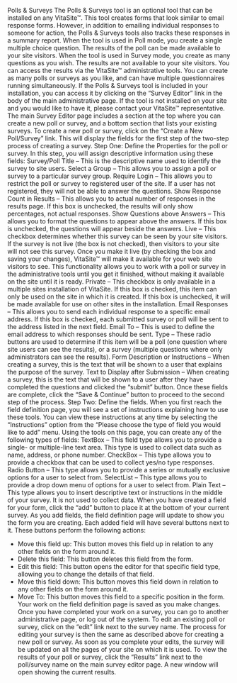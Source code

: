 Polls & Surveys
The Polls & Surveys tool is an optional tool that can be installed on any VitaSite™.
This tool creates forms that look similar to email response forms. However, in
addition to emailing individual responses to someone for action, the Polls & Surveys
tools also tracks these responses in a summary report.
When the tool is used in Poll mode, you create a single multiple choice question. The
results of the poll can be made available to your site visitors.
When the tool is used in Survey mode, you create as many questions as you wish.
The results are not available to your site visitors. You can access the results via the
VitaSite™ administrative tools.
You can create as many polls or surveys as you like, and can have multiple
questionnaires running simultaneously.
If the Polls & Surveys tool is included in your installation, you can access it by
clicking on the “Survey Editor” link in the body of the main administrative page. If
the tool is not installed on your site and you would like to have it, please contact
your VitaSite™ representative.
The main Survey Editor page includes a section at the top where you can create a
new poll or survey, and a bottom section that lists your existing surveys. To create a
new poll or survey, click on the “Create a New Poll/Survey” link. This will display
the fields for the first step of the two-step process of creating a survey.
Step One: Define the Properties for the poll or survey. In this step, you will assign
descriptive information using these fields:
Survey/Poll Title – This is the descriptive name used to identify the survey to site
users.
Select a Group – This allows you to assign a poll or survey to a particular survey
group.
Require Login – This allows you to restrict the poll or survey to registered user of
the site. If a user has not registered, they will not be able to answer the questions.
Show Response Count in Results – This allows you to actual number of responses in
the results page. If this box is unchecked, the results will only show percentages, not
actual responses.
Show Questions above Answers – This allows you to format the questions to appear
above the answers. If this box is unchecked, the questions will appear beside the
answers. 
Live – This checkbox determines whether this survey can be seen by your site
visitors. If the survey is not live (the box is not checked), then visitors to your site
will not see this survey. Once you make it live (by checking the box and saving your
changes), VitaSite™ will make it available for your web site visitors to see. This
functionality allows you to work with a poll or survey in the administrative tools until
you get it finished, without making it available on the site until it is ready.
Private – This checkbox is only available in a multiple sites installation of VitaSite. If
this box is checked, this item can only be used on the site in which it is created. If
this box is unchecked, it will be made available for use on other sites in the
installation.
Email Responses – This allows you to send each individual response to a specific
email address. If this box is checked, each submitted survey or poll will be sent to the
address listed in the next field.
Email To – This is used to define the email address to which responses should be
sent.
Type – These radio buttons are used to determine if this item will be a poll (one
question where site users can see the results), or a survey (multiple questions where
only administrators can see the results).
Form Description or Instructions – When creating a survey, this is the text that will
be shown to a user that explains the purpose of the survey.
Text to Display after Submission – When creating a survey, this is the text that will
be shown to a user after they have completed the questions and clicked the “submit”
button.
Once these fields are complete, click the “Save & Continue” button to proceed to
the second step of the process.
Step Two: Define the fields. When you first reach the field definition page, you will
see a set of instructions explaining how to use these tools. You can view these
instructions at any time by selecting the “Instructions” option from the “Please
choose the type of field you would like to add” menu.
Using the tools on this page, you can create any of the following types of fields:
TextBox – This field type allows you to provide a single- or multiple-line text area.
This type is used to collect data such as name, address, or phone number.
CheckBox – This type allows you to provide a checkbox that can be used to collect
yes/no type responses. 
Radio Button – This type allows you to provide a series or mutually exclusive
options for a user to select from.
SelectList – This type allows you to provide a drop down menu of options for a user
to select from.
Plain Text – This type allows you to insert descriptive text or instructions in the
middle of your survey. It is not used to collect data.
When you have created a field for your form, click the “add” button to place it at the
bottom of your current survey. As you add fields, the field definition page will
update to show you the form you are creating. Each added field will have several
buttons next to it. These buttons perform the following actions:
 - Move this field up: This button moves this field up in relation to any other
fields on the form around it.
 - Delete this field: This button deletes this field from the form.
 - Edit this field: This button opens the editor for that specific field type, allowing
you to change the details of that field.
 - Move this field down: This button moves this field down in relation to any
other fields on the form around it.
 - Move To: This button moves this field to a specific position in the form.
Your work on the field definition page is saved as you make changes. Once you have
completed your work on a survey, you can go to another administrative page, or log
out of the system.
To edit an existing poll or survey, click on the “edit” link next to the survey name.
The process for editing your survey is then the same as described above for creating
a new poll or survey. As soon as you complete your edits, the survey will be updated
on all the pages of your site on which it is used.
To view the results of your poll or survey, click the “Results” link next to the
poll/survey name on the main survey editor page. A new window will open showing
the current results. 
